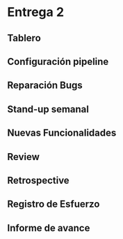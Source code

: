 # Entrega 2

## Tablero

## Configuración pipeline

## Reparación Bugs

## Stand-up semanal

## Nuevas Funcionalidades

## Review

## Retrospective

## Registro de Esfuerzo

## Informe de avance
